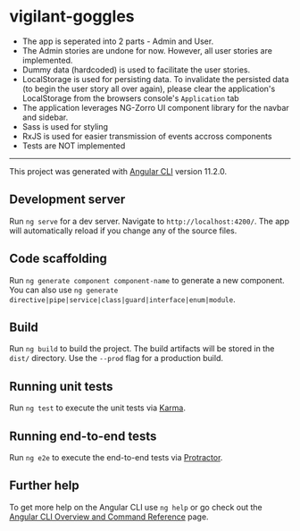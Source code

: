 # vigilant-goggles

* The app is seperated into 2 parts - Admin and User.
* The Admin stories are undone for now. However, all user stories are implemented.
* Dummy data (hardcoded) is used to facilitate the user stories.
* LocalStorage is used for persisting data. To invalidate the persisted data (to begin the user story all over again), please clear the application's LocalStorage from the browsers console's `Application` tab
* The application leverages NG-Zorro UI component library for the navbar and sidebar.
* Sass is used for styling
* RxJS is used for easier transmission of events accross components
* Tests are NOT implemented
<hr />

This project was generated with [Angular CLI](https://github.com/angular/angular-cli) version 11.2.0.

## Development server

Run `ng serve` for a dev server. Navigate to `http://localhost:4200/`. The app will automatically reload if you change any of the source files.

## Code scaffolding

Run `ng generate component component-name` to generate a new component. You can also use `ng generate directive|pipe|service|class|guard|interface|enum|module`.

## Build

Run `ng build` to build the project. The build artifacts will be stored in the `dist/` directory. Use the `--prod` flag for a production build.

## Running unit tests

Run `ng test` to execute the unit tests via [Karma](https://karma-runner.github.io).

## Running end-to-end tests

Run `ng e2e` to execute the end-to-end tests via [Protractor](http://www.protractortest.org/).

## Further help

To get more help on the Angular CLI use `ng help` or go check out the [Angular CLI Overview and Command Reference](https://angular.io/cli) page.
